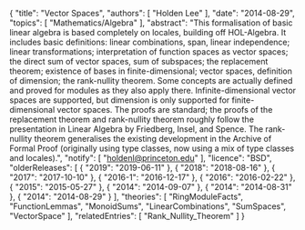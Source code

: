 {
    "title": "Vector Spaces",
    "authors": [
        "Holden Lee"
    ],
    "date": "2014-08-29",
    "topics": [
        "Mathematics/Algebra"
    ],
    "abstract": "This formalisation of basic linear algebra is based completely on locales, building off HOL-Algebra. It includes basic definitions: linear combinations, span, linear independence; linear transformations; interpretation of function spaces as vector spaces; the direct sum of vector spaces, sum of subspaces; the replacement theorem; existence of bases in finite-dimensional; vector spaces, definition of dimension; the rank-nullity theorem. Some concepts are actually defined and proved for modules as they also apply there. Infinite-dimensional vector spaces are supported, but dimension is only supported for finite-dimensional vector spaces. The proofs are standard; the proofs of the replacement theorem and rank-nullity theorem roughly follow the presentation in Linear Algebra by Friedberg, Insel, and Spence. The rank-nullity theorem generalises the existing development in the Archive of Formal Proof (originally using type classes, now using a mix of type classes and locales).",
    "notify": [
        "holdenl@princeton.edu"
    ],
    "licence": "BSD",
    "olderReleases": [
        {
            "2019": "2019-06-11"
        },
        {
            "2018": "2018-08-16"
        },
        {
            "2017": "2017-10-10"
        },
        {
            "2016-1": "2016-12-17"
        },
        {
            "2016": "2016-02-22"
        },
        {
            "2015": "2015-05-27"
        },
        {
            "2014": "2014-09-07"
        },
        {
            "2014": "2014-08-31"
        },
        {
            "2014": "2014-08-29"
        }
    ],
    "theories": [
        "RingModuleFacts",
        "FunctionLemmas",
        "MonoidSums",
        "LinearCombinations",
        "SumSpaces",
        "VectorSpace"
    ],
    "relatedEntries": [
        "Rank_Nullity_Theorem"
    ]
}